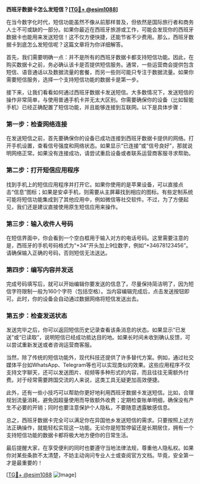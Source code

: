 **西班牙数据卡怎么发短信？[[TG💪+ @esim1088](https://t.me/s/esim1088)]**

在当今数字化时代，短信功能虽然不像从前那样普及，但依然是国际旅行者和商务人士不可或缺的一部分。如果你最近在西班牙旅游或工作，可能会发现你的西班牙数据卡也能用来发送短信！这不仅方便快捷，还能节省不少费用。那么，西班牙数据卡到底怎么发短信呢？这篇文章将为你详细解答。

首先，我们需要明确一点：并不是所有的西班牙数据卡都支持短信功能。因此，在购买数据卡之前，务必确认该卡是否提供短信服务。通常，一些运营商会提供包含短信、语音通话以及数据流量的套餐，而另一些则可能只专注于数据流量。如果你需要短信服务，选择一个支持短信功能的数据卡是第一步。

接下来，让我们看看如何通过西班牙数据卡发送短信。大多数情况下，发送短信的操作非常简单，与使用普通手机卡并无太大区别。你需要确保你的设备（比如智能手机）已经正确配置了短信功能，并且能够连接到互联网。以下是具体步骤：

### 第一步：检查网络连接
在发送短信之前，首先要确保你的设备已成功连接到西班牙数据卡提供的网络。打开手机设置，查看信号强度和网络状态。如果显示“已连接”或“信号良好”，那就说明网络正常。如果没有连接成功，请尝试重启设备或者联系运营商客服寻求帮助。

### 第二步：打开短信应用程序
找到手机上的短信应用程序并打开它。如果你使用的是苹果设备，可以直接点击“信息”图标；如果是安卓手机，则需要从主屏幕找到相应的图标。有些定制系统可能将短信功能集成到了其他应用中，例如微信等社交软件。不过，为了方便起见，我们还是建议直接使用原生短信应用来操作。

### 第三步：输入收件人号码
在短信界面中，你会看到一个空白框用于输入对方的电话号码。这里需要注意的是，西班牙的手机号码格式为“+34”开头加上9位数字，例如“+34678123456”。请确保输入正确的号码，否则短信无法送达。

### 第四步：编写内容并发送
完成号码填写后，就可以开始编辑你要发送的信息了。尽量保持简洁明了，因为短信字符限制一般为160个字符（包括空格）。当内容编辑完成后，点击发送按钮即可。此时，你的设备会自动通过数据网络将短信发送出去。

### 第五步：检查发送状态
发送完毕之后，你可以返回短信历史记录查看该条消息的状态。如果显示“已发送”或“已读取”，说明短信已经成功抵达目的地。如果长时间未收到确认反馈，可以尝试重新发送或者咨询运营商客服。

当然，除了传统的短信功能外，现代科技还提供了许多替代方案。例如，通过社交媒体平台如WhatsApp、Telegram等也可以实现类似的效果。这些应用程序不仅支持文字聊天，还可以发送图片、视频等多种形式的内容，而且往往无需额外付费。对于经常需要跨国交流的人来说，这类工具无疑更加高效便捷。

此外，还有一些小技巧可以帮助你更好地利用西班牙数据卡发送短信。比如，合理规划流量消耗，避免因超量使用而导致额外收费；定期检查账单明细，确保没有产生不必要的开销；同时也要注意保护个人隐私，不要随意透露敏感信息。

总之，西班牙数据卡完全可以满足你在异国他乡发送短信的需求。只要按照上述方法正确操作，就能轻松实现这一功能。无论你是短暂停留还是长期居住，拥有一个支持短信功能的数据卡都将极大地方便你的日常生活。

最后提醒大家，在享受便利的同时也要遵守当地法律法规，尊重他人隐私权。如果你对某些条款不太清楚，不妨主动询问专业人士或查阅官方文档。毕竟，安全第一才是最重要的！

[[TG💪+ @esim1088](https://t.me/s/esim1088) ![Image](https://i.postimg.cc/4NQfJmqS/Snipaste-2025-05-13-00-14-12.png)]